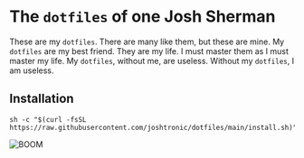 # The `dotfiles` of one Josh Sherman

These are my `dotfiles`.
There are many like them, but these are mine.
My `dotfiles` are my best friend.
They are my life.
I must master them as I must master my life.
My `dotfiles`, without me, are useless.
Without my `dotfiles`, I am useless.

## Installation

```shell
sh -c "$(curl -fsSL https://raw.githubusercontent.com/joshtronic/dotfiles/main/install.sh)"
```

![BOOM](https://media.giphy.com/media/laUY2MuoktHPy/source.gif)
